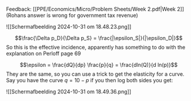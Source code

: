 
Feedback: [[PPE/Economics/Micro/Problem Sheets/Week 2.pdf|Week 2]]
(Rohans answer is wrong for government tax revenue)


![[Scherm­afbeelding 2024-10-31 om 18.48.23.png]]

$$\frac{\Delta p_D}{\Delta p_S} = \frac{|\epsilon_S|}{|\epsilon_D|}$$
So this is the effective incidence, apparently has something to do with the explanation on Perloff page 69

$$\epsilon = \frac{dQ}{dp} \frac{p}{q} = \frac{dln(Q)}{d ln(p)}$$
They are the same, so you can use a trick to get the elasticity for a curve.
Say you have the curve $q = 10 - p$ if you then log both sides you get:


![[Scherm­afbeelding 2024-10-31 om 18.49.36.png]]